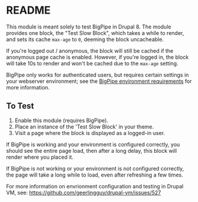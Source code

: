 # README

This module is meant solely to test BigPipe in Drupal 8. The module provides one block, the "Test Slow Block", which takes a while to render, and sets its cache `max-age` to `0`, deeming the block uncacheable.

If you're logged out / anonymous, the block will still be cached if the anonymous page cache is enabled. However, if you're logged in, the block will take 10s to render and won't be cached due to the `max-age` setting.

BigPipe only works for authenticated users, but requires certain settings in your webserver environment; see the [BigPipe environment requirements](https://www.drupal.org/documentation/modules/big_pipe/environment) for more information.

## To Test

  1. Enable this module (requires BigPipe).
  2. Place an instance of the 'Test Slow Block' in your theme.
  3. Visit a page where the block is displayed as a logged-in user.

If BigPipe is working and your environment is configured correctly, you should see the entire page load, then after a long delay, this block will render where you placed it.

If BigPipe is not working or your environment is not configured correctly, the page will take a long while to load, even after refreshing a few times.

For more information on envrionment configuration and testing in Drupal VM, see: https://github.com/geerlingguy/drupal-vm/issues/527
